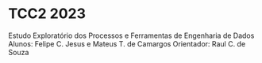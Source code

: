 # TCC2 2023
 Estudo Exploratório dos Processos e Ferramentas de Engenharia de Dados
 Alunos: Felipe C. Jesus e Mateus T. de Camargos
 Orientador: Raul C. de Souza
